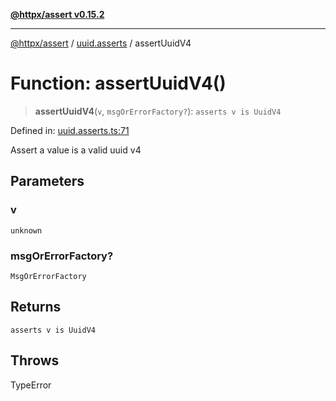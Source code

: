 [**@httpx/assert v0.15.2**](../../README.md)

***

[@httpx/assert](../../README.md) / [uuid.asserts](../README.md) / assertUuidV4

# Function: assertUuidV4()

> **assertUuidV4**(`v`, `msgOrErrorFactory?`): `asserts v is UuidV4`

Defined in: [uuid.asserts.ts:71](https://github.com/belgattitude/httpx/blob/b6bd279cf69f2d17f3ec46e9618a31cb72744279/packages/assert/src/uuid.asserts.ts#L71)

Assert a value is a valid uuid v4

## Parameters

### v

`unknown`

### msgOrErrorFactory?

`MsgOrErrorFactory`

## Returns

`asserts v is UuidV4`

## Throws

TypeError
